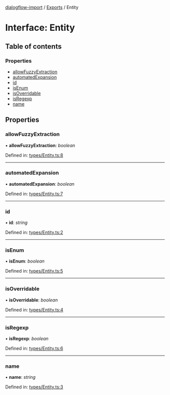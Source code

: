 [dialogflow-import](../README.md) / [Exports](../modules.md) / Entity

# Interface: Entity

## Table of contents

### Properties

- [allowFuzzyExtraction](entity.md#allowfuzzyextraction)
- [automatedExpansion](entity.md#automatedexpansion)
- [id](entity.md#id)
- [isEnum](entity.md#isenum)
- [isOverridable](entity.md#isoverridable)
- [isRegexp](entity.md#isregexp)
- [name](entity.md#name)

## Properties

### allowFuzzyExtraction

• **allowFuzzyExtraction**: *boolean*

Defined in: [types/Entity.ts:8](https://github.com/edupsousa/dialogflow-import/blob/cb3143e/src/types/Entity.ts#L8)

___

### automatedExpansion

• **automatedExpansion**: *boolean*

Defined in: [types/Entity.ts:7](https://github.com/edupsousa/dialogflow-import/blob/cb3143e/src/types/Entity.ts#L7)

___

### id

• **id**: *string*

Defined in: [types/Entity.ts:2](https://github.com/edupsousa/dialogflow-import/blob/cb3143e/src/types/Entity.ts#L2)

___

### isEnum

• **isEnum**: *boolean*

Defined in: [types/Entity.ts:5](https://github.com/edupsousa/dialogflow-import/blob/cb3143e/src/types/Entity.ts#L5)

___

### isOverridable

• **isOverridable**: *boolean*

Defined in: [types/Entity.ts:4](https://github.com/edupsousa/dialogflow-import/blob/cb3143e/src/types/Entity.ts#L4)

___

### isRegexp

• **isRegexp**: *boolean*

Defined in: [types/Entity.ts:6](https://github.com/edupsousa/dialogflow-import/blob/cb3143e/src/types/Entity.ts#L6)

___

### name

• **name**: *string*

Defined in: [types/Entity.ts:3](https://github.com/edupsousa/dialogflow-import/blob/cb3143e/src/types/Entity.ts#L3)
